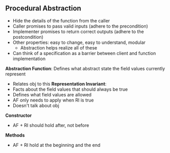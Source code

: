 ## Procedural Abstraction
- Hide the details of the function from the caller
- Caller promises to pass valid inputs (adhere to the precondition)
- Implementer promises to return correct outputs (adhere to the postcondition)
- Other properties: easy to change, easy to understand, modular
	- Abstraction helps realize all of these
- Can think of a specification as a barrier between client and function implementation

**Abstraction Function**: Defines what abstract state the field values currently represent
- Relates obj to this
**Representation Invariant**: 
-  Facts about the field values that should always be true
- Defines what field values are allowed
- AF only needs to apply when RI is true
- Doesn't talk about obj

**Constructor**
- AF + RI should hold after, not before

**Methods**
- AF + RI hold at the beginning and the end





